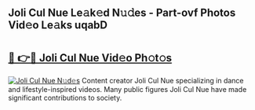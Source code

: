 ## Joli Cul Nue Le𝚊k𝚎d N𝚞𝚍es - Part-ovf Photos Vid𝚎o Le𝚊ks uqabD

# <h2><a href="http://fb52mrh.evod.top/?m=Joli+Cul+Nue">🔗 👉🔴 Joli Cul Nue Vid𝚎o Ph𝚘t𝚘s</a></h2>

[![Joli Cul Nue N𝚞d𝚎s](https://i.imgur.com/8V9OHl7.gif)](http://fb52mrh.evod.top/?m=Joli+Cul+Nue)
Content creator Joli Cul Nue specializing in dance and lifestyle-inspired videos. Many public figures Joli Cul Nue have made significant contributions to society. 
